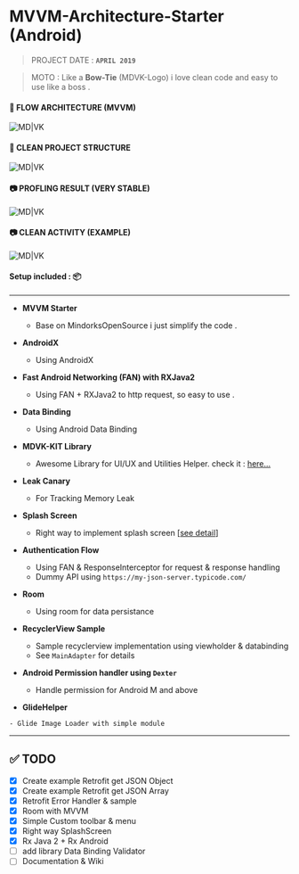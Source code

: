 
# MVVM-Architecture-Starter (Android) 
> PROJECT DATE			:		 **`APRIL 2019`**

> MOTO              : Like a **Bow-Tie** (MDVK-Logo) i love clean code and easy to use like a boss . 


#### 💼 FLOW ARCHITECTURE (MVVM)

![MD|VK](https://raw.githubusercontent.com/abehbatre/MDVK-Arch-Starter/master/ss/architecture.png)


#### 💎 CLEAN PROJECT STRUCTURE

![MD|VK](https://raw.githubusercontent.com/abehbatre/MDVK-Arch-Starter/master/ss/project_architecture.png)

  
#### 📷 PROFLING RESULT (VERY STABLE)

![MD|VK](https://raw.githubusercontent.com/abehbatre/MDVK-Arch-Starter/master/ss/profiling_test.png)


#### 📷 CLEAN ACTIVITY (EXAMPLE)

![MD|VK](https://raw.githubusercontent.com/abehbatre/MDVK-Arch-Starter/master/ss/structure_code.png)

  

#### Setup included : 📦
---

-  **MVVM Starter**

    - Base on MindorksOpenSource i just simplify the code .

-  **AndroidX**

    - Using AndroidX

-  **Fast Android Networking (FAN) with RXJava2**

    - Using FAN + RXJava2 to http request, so easy to use .

-  **Data Binding**

    - Using Android Data Binding

-  **MDVK-KIT Library**

    - Awesome Library for UI/UX and Utilities Helper. check it : [here...](https://github.com/abehbatre/MDVK-Kit)

-  **Leak Canary**

    - For Tracking Memory Leak

-  **Splash Screen**

    - Right way to implement splash screen [[see detail](https://www.bignerdranch.com/blog/splash-screens-the-right-way/)]


-  **Authentication Flow**

    - Using FAN & ResponseInterceptor for request & response handling
    - Dummy API using `https://my-json-server.typicode.com/`

-  **Room**

    - Using room for data persistance

-  **RecyclerView Sample**
    
    - Sample recyclerview implementation using viewholder & databinding
    - See `MainAdapter` for details

-  **Android Permission handler using `Dexter`**

    - Handle permission for Android M and above
  
  -  **GlideHelper**
    
    - Glide Image Loader with simple module 
  

---

## ✅ TODO
- [x] Create example Retrofit get JSON Object
- [x] Create example Retrofit get JSON Array
- [x] Retrofit Error Handler & sample
- [x] Room with MVVM
- [x] Simple Custom toolbar & menu
- [x] Right way SplashScreen
- [x] Rx Java 2 + Rx Android
- [ ] add library Data Binding Validator
- [ ] Documentation & Wiki
